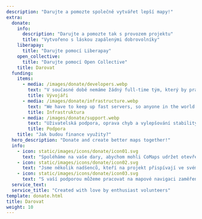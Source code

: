 ```yaml
---
description: "Darujte a pomozte společně vytvářet lepší mapy!"
extra:
  donate:
    info:
      description: "Darujte a pomozte tak s provozem projektu"
      title: "Vytvořeno s láskou zapálenými dobrovolníky"
    liberapay:
      title: "Darujte pomocí Liberapay"
    open_collective:
      title: "Darujte pomocí Open Collective"
    title: Darovat
  funding:
    items:
      - media: /images/donate/developers.webp
        text: "V současné době nemáme žádný full-time tým, který by pracoval na vyvíjení nových funkcí a zlepšování služby. Abychom mohli konzistentně posouvat produkt vpřed, potřebujeme základní tým."
        title: Vývojáři
      - media: /images/donate/infrastructure.webp
        text: "We have to keep up fast servers, so anyone in the world can download free map data updates without delays. These maps data transfers make up large, and growing, amounts of data each month."
        title: Infrastruktura
      - media: /images/donate/support.webp
        text: "Uživatelská podpora, oprava chyb a vylepšování stability jsou našimi hlavními prioritami. Seznam žádostí a hlášení o chybách roste každým dnem a máme spoustu žádostí o podporu, které čekají na odpověď na App Store, Google Play a v e-mailech."
        title: Podpora
    title: "Jak budou finance využity?"
  hero_description: "Donate and create better maps together!"
  info:
    - icon: static/images/icons/donate/icon01.svg
      text: "Spoléháme na vaše dary, abychom mohli CoMaps udržet otevřené a bezplatné"
    - icon: static/images/icons/donate/icon02.svg
      text: "Jsme několik nadšenců, kteří na projekt přispívají ve svém volném čase. Máme rádi to, co děláme, a máme rádi naše uživatele"
    - icon: static/images/icons/donate/icon03.svg
      text: "S vaší podporou můžeme pracovat na mapové navigaci zaměřené na soukromí, která bude hlavní volbou na trhu"
  service_text:
  service_title: "Created with love by enthusiast volunteers"
template: donate.html
title: Darovat
weight: 10
---
```

